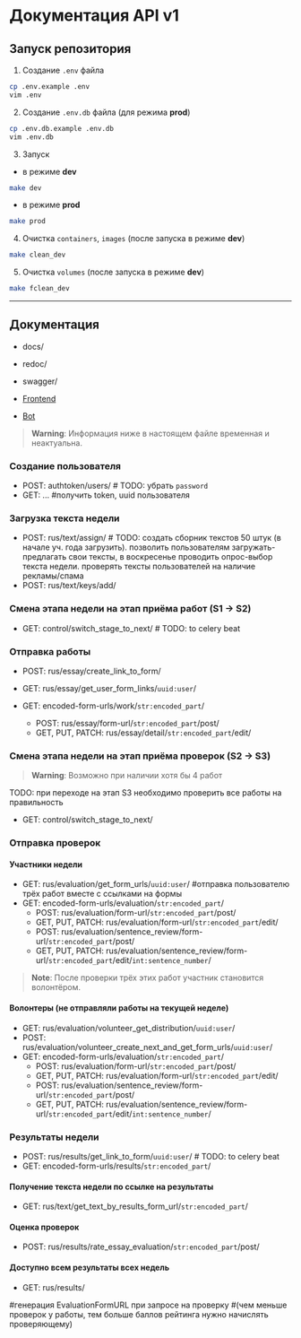 # Документация API v1


## Запуск репозитория
1. Создание `.env` файла
```bash
cp .env.example .env
vim .env
```
2. Создание `.env.db` файла (для режима **prod**)
```bash
cp .env.db.example .env.db
vim .env.db
```
3. Запуск
- в режиме **dev**
```bash
make dev
```
- в режиме **prod**
```bash
make prod
```
4. Очистка `containers`, `images` (после запуска в режиме **dev**)
```bash
make clean_dev
```
5. Очистка `volumes` (после запуска в режиме **dev**)
```bash
make fclean_dev
```

---

## Документация

- docs/
- redoc/
- swagger/

- [Frontend](/README_frontend.md)
- [Bot](/README_bot.md)


> **Warning**:
> Информация ниже в настоящем файле временная и неактуальна.


### Создание пользователя
- POST: authtoken/users/ # TODO: убрать `password`
- GET: ... #получить token, uuid пользователя


### Загрузка текста недели
- POST: rus/text/assign/ # TODO: создать сборник текстов 50 штук (в начале уч. года загрузить). позволить пользователям загружать-предлагать свои тексты, в воскресенье проводить опрос-выбор текста недели. проверять тексты пользователей на наличие рекламы/спама
- POST: rus/text/keys/add/


### Смена этапа недели на этап приёма работ (S1 -> S2)
- GET: control/switch_stage_to_next/ # TODO: to celery beat


### Отправка работы
- POST: rus/essay/create_link_to_form/
- GET: rus/essay/get_user_form_links/`uuid:user`/

- GET: encoded-form-urls/work/`str:encoded_part`/
  - POST: rus/essay/form-url/`str:encoded_part`/post/
  - GET, PUT, PATCH: rus/essay/detail/`str:encoded_part`/edit/


### Смена этапа недели на этап приёма проверок (S2 -> S3)
> **Warning**:
> Возможно при наличии хотя бы 4 работ

TODO: при переходе на этап S3 необходимо проверить все работы на правильность
- GET: control/switch_stage_to_next/


### Отправка проверок
#### Участники недели
- GET: rus/evaluation/get_form_urls/`uuid:user`/ #отправка пользователю трёх работ вместе с ссылками на формы
- GET: encoded-form-urls/evaluation/`str:encoded_part`/
  - POST: rus/evaluation/form-url/`str:encoded_part`/post/
  - GET, PUT, PATCH: rus/evaluation/form-url/`str:encoded_part`/edit/
  - POST: rus/evaluation/sentence_review/form-url/`str:encoded_part`/post/
  - GET, PUT, PATCH: rus/evaluation/sentence_review/form-url/`str:encoded_part`/edit/`int:sentence_number`/
> **Note**:
> После проверки трёх этих работ участник становится волонтёром.

#### Волонтеры (не отправляли работы на текущей неделе)
- GET: rus/evaluation/volunteer_get_distribution/`uuid:user`/
- POST: rus/evaluation/volunteer_create_next_and_get_form_urls/`uuid:user`/
- GET: encoded-form-urls/evaluation/`str:encoded_part`/
  - POST: rus/evaluation/form-url/`str:encoded_part`/post/
  - GET, PUT, PATCH: rus/evaluation/form-url/`str:encoded_part`/edit/
  - POST: rus/evaluation/sentence_review/form-url/`str:encoded_part`/post/
  - GET, PUT, PATCH: rus/evaluation/sentence_review/form-url/`str:encoded_part`/edit/`int:sentence_number`/


### Результаты недели
- POST: rus/results/get_link_to_form/`uuid:user`/ # TODO: to celery beat
- GET: encoded-form-urls/results/`str:encoded_part`/

#### Получение текста недели по ссылке на результаты
- GET: rus/text/get_text_by_results_form_url/`str:encoded_part`/

#### Оценка проверок
- POST: rus/results/rate_essay_evaluation/`str:encoded_part`/post/

#### Доступно всем результаты всех недель
- GET: rus/results/


#генерация EvaluationFormURL при запросе на проверку
#(чем меньше проверок у работы, тем больше баллов рейтинга нужно начислять проверяющему)
